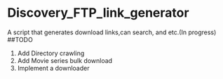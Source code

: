 # Discovery_FTP_link_generator
A script that generates download links,can search, and etc.(In progress)
##TODO
1. Add Directory crawling
2. Add Movie series bulk download
3. Implement a downloader
